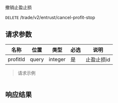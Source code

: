 撤销止盈止损

`DELETE` /trade/v2/entrust/cancel-profit-stop

## 请求参数

| 名称     | 位置  | 类型    | 必选 | 说明       |
| -------- | ----- | ------- | ---- | ---------- |
| profitId | query | integer | 是   | 止盈止损id |

> 请求示例

```shell

```

## 响应结果

```json

```

